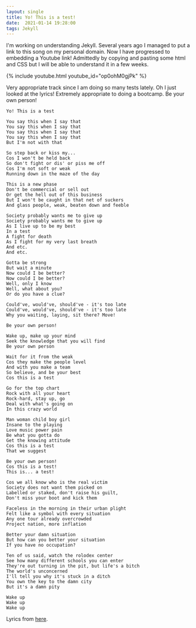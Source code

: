 ```yaml
---
layout: single
title: Yo! This is a test!
date:  2021-01-14 19:28:00
tags: Jekyll
---
```


I'm working on understanding Jekyll. Several years ago I managed to put a link to this song on my personal domain. Now I have progressed to embedding a Youtube link! Admittedly by copying and pasting some html and CSS but I will be able to understand it in a few weeks.


{% include youtube.html youtube_id="op0ohM0gjPk" %}


Very appropriate track since I am doing so many tests lately. Oh I just looked at the lyrics! Extremely appropriate to doing a bootcamp.
Be your own person!

```
Yo! This is a test

You say this when I say that
You say this when I say that
You say this when I say that
You say this when I say that
But I'm not with that

So step back or kiss my...
Cos I won't be held back
So don't fight or dis' or piss me off
Cos I'm not soft or weak
Running down in the maze of the day

This is a new phase
Don't be commercial or sell out
Or get the hell out of this business
But I won't be caught in that net of suckers
And glass people, weak, beaten down and feeble

Society probably wants me to give up
Society probably wants me to give up
As I live up to be my best
In a test
A fight for death
As I fight for my very last breath
And etc.
And etc.

Gotta be strong
But wait a minute
Now could I be better?
Now could I be better?
Well, only I know
Well, what about you?
Or do you have a clue?

Could've, would've, should've - it's too late
Could've, would've, should've - it's too late
Why you waiting, laying, sit there? Move!

Be your own person!

Wake up, make up your mind
Seek the knowledge that you will find
Be your own person

Wait for it from the weak
Cos they make the people level
And with you make a team
So believe, and be your best
Cos this is a test

Go for the top chart
Rock with all your heart
Rock-hard, stay up, go
Deal with what's going on
In this crazy world

Man woman child boy girl
Insane to the playing
Love music power pain
Be what you gotta do
Get the knowing attitude
Cos this is a test
That we suggest

Be your own person!
Cos this is a test!
This is... a test!

Cos we all know who is the real victim
Society does not want them picked on
Labelled or staked, don't raise his guilt,
Don't miss your boot and kick them

Faceless in the morning in their urban plight
Felt like a symbol with every situation
Any one tour already overcrowded
Project nation, more inflation

Better your damn situation
But how can you better your situation
If you have no occupation?

Ten of us said, watch the rolodex center
See how many different schools you can enter
They're out turning in the pit, but life's a bitch
The world's unconcerned
I'll tell you why it's stuck in a ditch
You own the key to the damn city
But it's a damn pity

Wake up
Wake up
Wake up
```
Lyrics from [here](https://www.azlyrics.com/lyrics/ministry/test.html).